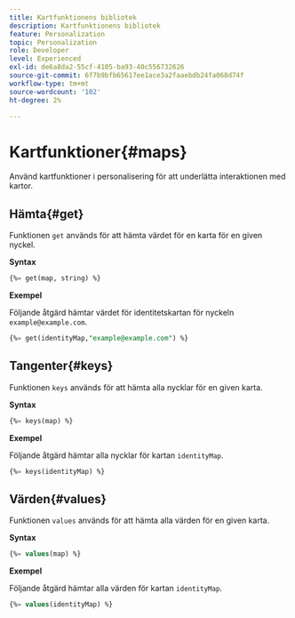```yaml
---
title: Kartfunktionens bibliotek
description: Kartfunktionens bibliotek
feature: Personalization
topic: Personalization
role: Developer
level: Experienced
exl-id: de6a8da2-55cf-4105-ba93-40c556732626
source-git-commit: 6f7b9bfb65617ee1ace3a2faaebdb24fa068d74f
workflow-type: tm+mt
source-wordcount: '102'
ht-degree: 2%

---
```


# Kartfunktioner{#maps}

Använd kartfunktioner i personalisering för att underlätta interaktionen med kartor.

## Hämta{#get}

Funktionen `get` används för att hämta värdet för en karta för en given nyckel.

**Syntax**

```sql
{%= get(map, string) %}
```

**Exempel**

Följande åtgärd hämtar värdet för identitetskartan för nyckeln `example@example.com`.

```sql
{%= get(identityMap,"example@example.com") %}
```

## Tangenter{#keys}

Funktionen `keys` används för att hämta alla nycklar för en given karta.

**Syntax**

```sql
{%= keys(map) %}
```

**Exempel**

Följande åtgärd hämtar alla nycklar för kartan `identityMap`.

```sql
{%= keys(identityMap) %}
```

## Värden{#values}

Funktionen `values` används för att hämta alla värden för en given karta.

**Syntax**

```sql
{%= values(map) %}
```

**Exempel**

Följande åtgärd hämtar alla värden för kartan `identityMap`.

```sql
{%= values(identityMap) %}
```
